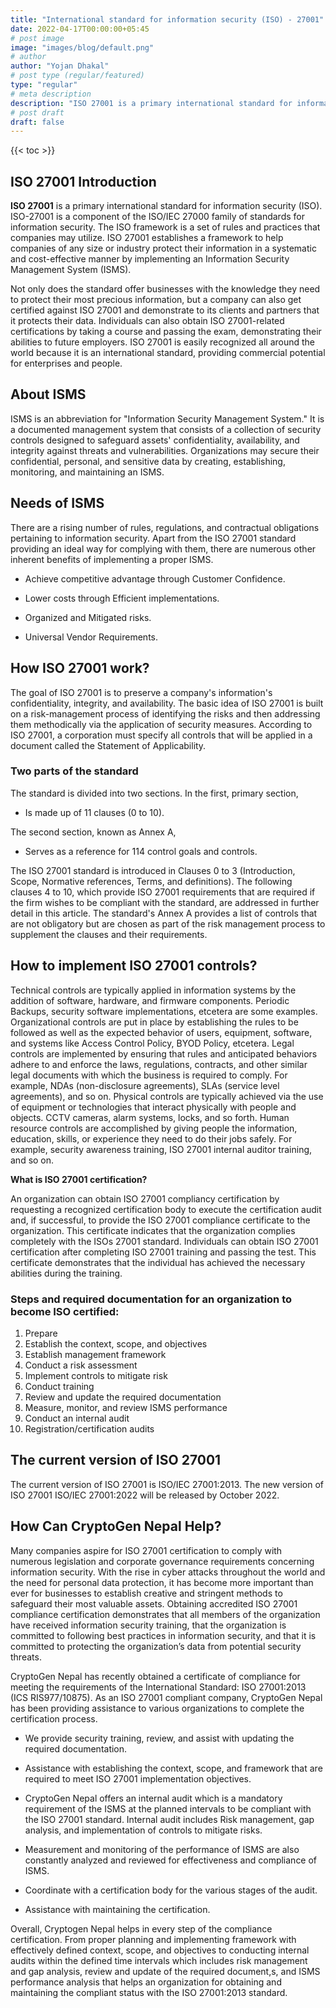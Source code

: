 ```yaml
---
title: "International standard for information security (ISO) - 27001"
date: 2022-04-17T00:00:00+05:45
# post image
image: "images/blog/default.png"
# author
author: "Yojan Dhakal"
# post type (regular/featured)
type: "regular"
# meta description
description: "ISO 27001 is a primary international standard for information security (ISO). ISO-27001 is a component of the ISO/IEC 27000 family of standards for information security. The ISO framework is a set of rules and practices that companies may utilize. ISO 27001 establishes a framework to help companies of any size or industry protect their information in a systematic and cost-effective manner by implementing an Information Security Management System (ISMS)."
# post draft
draft: false
---
```


{{< toc >}}

## ISO 27001 Introduction
**ISO 27001** is a primary international standard for information security (ISO). ISO-27001 is a component of the ISO/IEC 27000 family of standards for information security. The ISO framework is a set of rules and practices that companies may utilize. ISO 27001 establishes a framework to help companies of any size or industry protect their information in a systematic and cost-effective manner by implementing an Information Security Management System (ISMS).

 
Not only does the standard offer businesses with the knowledge they need to protect their most precious information, but a company can also get certified against ISO 27001 and demonstrate to its clients and partners that it protects their data. Individuals can also obtain ISO 27001-related certifications by taking a course and passing the exam, demonstrating their abilities to future employers. ISO 27001 is easily recognized all around the world because it is an international standard, providing commercial potential for enterprises and people.

 
## About ISMS


ISMS is an abbreviation for "Information Security Management System." It is a documented management system that consists of a collection of security controls designed to safeguard assets' confidentiality, availability, and integrity against threats and vulnerabilities. Organizations may secure their confidential, personal, and sensitive data by creating, establishing, monitoring, and maintaining an ISMS.

## Needs of ISMS 


There are a rising number of rules, regulations, and contractual obligations pertaining to information security. Apart from the ISO 27001 standard providing an ideal way for complying with them, there are numerous other inherent benefits of implementing a proper ISMS.

* Achieve competitive advantage through Customer Confidence.

* Lower costs through Efficient implementations.

* Organized and Mitigated risks.

* Universal Vendor Requirements.
 

## How ISO 27001 work?

The goal of ISO 27001 is to preserve a company's information's confidentiality, integrity, and availability. The basic idea of ISO 27001 is built on a risk-management process of identifying the risks and then addressing them methodically via the application of security measures. According to ISO 27001, a corporation must specify all controls that will be applied in a document called the Statement of Applicability. 

### Two parts of the standard 

The standard is divided into two sections. In the first, primary section, 

* Is made up of 11 clauses (0 to 10).

The second section, known as Annex A,

* Serves as a reference for 114 control goals and controls.

The ISO 27001 standard is introduced in Clauses 0 to 3 (Introduction, Scope, Normative references, Terms, and definitions). The following clauses 4 to 10, which provide ISO 27001 requirements that are required if the firm wishes to be compliant with the standard, are addressed in further detail in this article. The standard's Annex A provides a list of controls that are not obligatory but are chosen as part of the risk management process to supplement the clauses and their requirements.

## How to implement ISO 27001 controls?


Technical controls are typically applied in information systems by the addition of software, hardware, and firmware components. Periodic Backups, security software implementations, etcetera are some examples. Organizational controls are put in place by establishing the rules to be followed as well as the expected behavior of users, equipment, software, and systems like Access Control Policy, BYOD Policy, etcetera. Legal controls are implemented by ensuring that rules and anticipated behaviors adhere to and enforce the laws, regulations, contracts, and other similar legal documents with which the business is required to comply. For example, NDAs (non-disclosure agreements), SLAs (service level agreements), and so on. Physical controls are typically achieved via the use of equipment or technologies that interact physically with people and objects. CCTV cameras, alarm systems, locks, and so forth. Human resource controls are accomplished by giving people the information, education, skills, or experience they need to do their jobs safely. For example, security awareness training, ISO 27001 internal auditor training, and so on. 

**What is ISO 27001 certification?** 

An organization can obtain ISO 27001 compliancy certification by requesting a recognized certification body to execute the certification audit and, if successful, to provide the ISO 27001 compliance certificate to the organization. This certificate indicates that the organization complies completely with the ISOs 27001 standard. Individuals can obtain ISO 27001 certification after completing ISO 27001 training and passing the test. This certificate demonstrates that the individual has achieved the necessary abilities during the training. 

### Steps and required documentation for an organization to become ISO certified: 

1. Prepare
2. Establish the context, scope, and objectives 
3. Establish management framework 
4. Conduct a risk assessment 
5. Implement controls to mitigate risk 
6. Conduct training 
7. Review and update the required documentation 
8. Measure, monitor, and review ISMS performance 
9. Conduct an internal audit 
10. Registration/certification audits

## The current version of ISO 27001 

The current version of ISO 27001 is ISO/IEC 27001:2013. The new version of ISO 27001 ISO/IEC 27001:2022 will be released by October 2022.

## How Can CryptoGen Nepal Help?

Many companies aspire for ISO 27001 certification to comply with numerous legislation and corporate governance requirements concerning information security. With the rise in cyber attacks throughout the world and the need for personal data protection, it has become more important than ever for businesses to establish creative and stringent methods to safeguard their most valuable assets. Obtaining accredited ISO 27001 compliance certification demonstrates that all members of the organization have received information security training, that the organization is committed to following best practices in information security, and that it is committed to protecting the organization’s data from potential security threats. 

CryptoGen Nepal has recently obtained a certificate of compliance for meeting the requirements of the International Standard: ISO 27001:2013 (ICS RIS977/10875). As an ISO 27001 compliant company, CryptoGen Nepal has been providing assistance to various organizations to complete the certification process. 

* We provide security training, review, and assist with updating the required documentation. 

* Assistance with establishing the context, scope, and framework that are required to meet ISO 27001 implementation objectives. 

* CryptoGen Nepal offers an internal audit which is a mandatory requirement of the ISMS at the planned intervals to be compliant with the ISO 27001 standard. Internal audit includes Risk management, gap analysis, and implementation of controls to mitigate risks. 

* Measurement and monitoring of the performance of ISMS are also constantly analyzed and reviewed for effectiveness and compliance of ISMS. 

* Coordinate with a certification body for the various stages of the audit. 

* Assistance with maintaining the certification.

Overall, Cryptogen Nepal helps in every step of the compliance certification. From proper planning and implementing framework with effectively defined context, scope, and objectives to conducting internal audits within the defined time intervals which includes risk management and gap analysis, review and update of the required document,s, and ISMS performance analysis that helps an organization for obtaining and maintaining the compliant status with the ISO 27001:2013 standard.